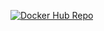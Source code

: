 [![Docker Hub Repo](https://img.shields.io/docker/pulls/wesolsv/rest-with-spring-boot-erudio.svg)](https://hub.docker.com/repository/docker/wesolsv/rest-with-spring-boot-erudio)

